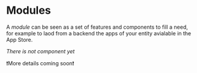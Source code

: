 # Modules

A _module_ can be seen as a set of features and components to fill a need, for example to laod from a backend the apps of your entity avialable in the App Store.

*There is not component yet*

❗More details coming soon❗
